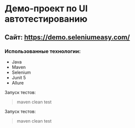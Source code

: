 ﻿# Демо-проект по UI автотестированию
## Сайт: https://demo.seleniumeasy.com/
### Использованные технологии:
+ Java
+ Maven
+ Selenium
+ Junit 5
+ Allure

Запуск тестов:
> maven clean test

Запуск тестов:
> maven clean test
